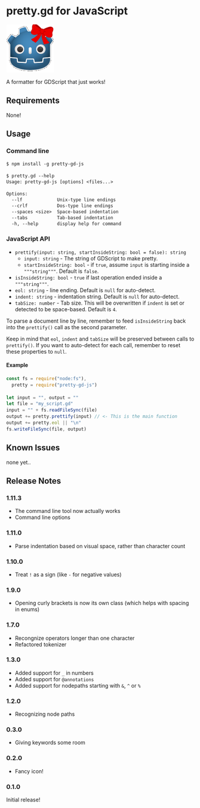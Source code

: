 # pretty.gd for JavaScript

![pretty godot](./images/pretty.png)

A formatter for GDScript that just works!

## Requirements

None!

## Usage

### Command line

```
$ npm install -g pretty-gd-js

$ pretty.gd --help
Usage: pretty-gd-js [options] <files...>

Options:
  --lf             Unix-type line endings
  --crlf           Dos-type line endings
  --spaces <size>  Space-based indentation
  --tabs           Tab-based indentation
  -h, --help       display help for command
```

### JavaScript API

  - `prettify(input: string, startInsideString: bool = false): string`
    - `input: string` - The string of GDScript to make pretty.
    - `startInsideString: bool` - if `true`, assume `input` is starting inside a `"""string"""`. Default is `false`.
  - `isInsideString: bool` - `true` if last operation ended inside a `"""string"""`.
  - `eol: string` - line ending. Default is `null` for auto-detect.
  - `indent: string` - indentation string. Default is `null` for auto-detect.
  - `tabSize: number` - Tab size. This will be overwritten if `indent` is set or detected to be space-based. Default is `4`.

To parse a document line by line, remember to feed `isInsideString` back into the `prettify()` call as the second parameter.

Keep in mind that `eol`, `indent` and `tabSize` will be preserved between calls to `prettify()`.
If you want to auto-detect for each call, remember to reset these properties to `null`.

#### Example

```js
const fs = require("node:fs"),
  pretty = require("pretty-gd-js")

let input = "", output = ""
let file = "my_script.gd"
input = "" + fs.readFileSync(file)
output += pretty.prettify(input) // <- This is the main function
output += pretty.eol || "\n"
fs.writeFileSync(file, output)
```

## Known Issues

none yet..

## Release Notes

### 1.11.3

 - The command line tool now actually works
 - Command line options

### 1.11.0

 - Parse indentation based on visual space, rather than character count

### 1.10.0

 - Treat `!` as a sign (like `-` for negative values)

### 1.9.0

 - Opening curly brackets is now its own class (which helps with spacing in enums)

### 1.7.0

 - Recongnize operators longer than one character
 - Refactored tokenizer

### 1.3.0

 - Added support for `_` in numbers
 - Added support for `@annotations`
 - Added support for nodepaths starting with `&`, `^` or `%`

### 1.2.0

 - Recognizing node paths

### 0.3.0

 - Giving keywords some room

### 0.2.0

  - Fancy icon!

### 0.1.0

Initial release!
